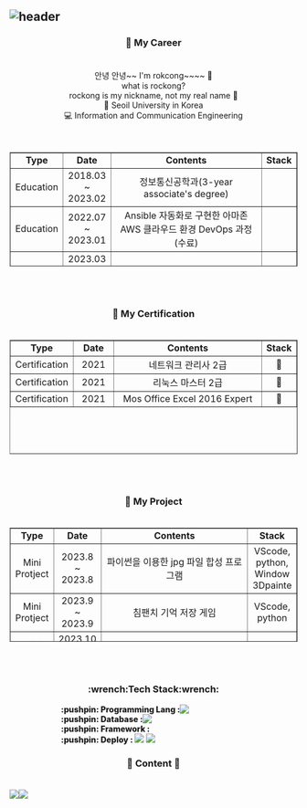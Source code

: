 ![header](https://capsule-render.vercel.app/api?type=waving&color=FF7F50&height=300&section=header&text=rockong%20Github&fontsize=70&fontColor=D4F0F0&animation=twinkling&descSize=30)
---
<h3 align = "center">🔭 My Career<br><br></h3>
<!-- 해당 부분은 프로필에 대한 간략한 설명입니다. -->
<div align = "center">
안녕 안녕~~ I'm rokcong~~~~  👋<br>
what is rockong?<br>
rockong is my nickname, not my real name 🤫<br>
💙 Seoil University in Korea<br>
💻 Information and Communication Engineering<br>
</div>
<br><br>

<div align = "center">
<table style="border-collapse: collapse; width: 100%; height: 200px;"border="1" data-ke-align="center" align = "center">
<!-- 교육 및 경력을 표시하는 테이블 -->
  <tbody>
    <tr style="height: 20px;">
      <td style="width: 14%; height: 20px; text-align: center;font-weight: 800;"><b>Type</b> </td>
      <td style="width: 15%; height: 20px; text-align: center;font-weight: 800;"><b>Date</b></td>
      <td style="width: 60%; height: 20px; text-align: center;font-weight: 800;"><b>Contents</b></td>
      <td style="width: 11%; height: 20px; text-align: center;font-weight: 800;"><b>Stack</b></td>
    </tr>
    <!-- 교육 및 경력 항목을 표시합니다! -->
    <tr style="height: 20px;">
      <td style="width: 14%; height: 20px; text-align: center;">Education</td>
      <td style="width: 15%; height: 20px; text-align: center;">2018.03 ~ 2023.02</td>
      <td style="width: 60%; height: 20px; text-align: center;">정보통신공학과(3-year associate's degree)</td>
      <td style="width: 11%; height: 20px; text-align: center;">&nbsp;</td>
    </tr>
        <tr style="height: 20px;">
      <td style="width: 14%; height: 20px; text-align: center;">Education</td>
      <td style="width: 15%; height: 20px; text-align: center;">2022.07 ~ 2023.01</td>
      <td style="width: 60%; height: 20px; text-align: center;">Ansible 자동화로 구현한 아마존 AWS 클라우드 환경 DevOps 과정(수료)</td>
      <td style="width: 11%; height: 20px; text-align: center;">&nbsp;</td>
    </tr>
    <tr style="height: 20px;">
      <td style="width: 14%; height: 20px; text-align: center;">Education</td>
      <td style="width: 15%; height: 20px; text-align: center;">2023.03 ~ 2024.02</td>
      <td style="width: 60%; height: 20px; text-align: center;">정보통신공학과(bachelor degree)</td>
      <td style="width: 11%; height: 20px; text-align: center;">&nbsp;</td>
    </tr>
    <tr style="height: 20px;">
      <td style="width: 14%; height: 20px; text-align: center;">Education</td>
      <td style="width: 15%; height: 20px; text-align: center;">2023.12 ~ 2024.04</td>
      <td style="width: 60%; height: 20px; text-align: center;">Sesac AWS 부트 캠프</td>
      <td style="width: 11%; height: 20px; text-align: center;">&nbsp;</td>
    </tr>
  </tbody>
</table>
</div>
<br><br>

<h3 align = "center">📖 My Certification<br><br></h3>
<div align = "center">
<table style="border-collapse: collapse; width: 100%; height: 200px;"border="1" data-ke-align="center" align = "center">
<!-- 자격증 표시하는 테이블 -->
  <tbody>
    <tr style="height: 20px;">
      <td style="width: 14%; height: 20px; text-align: center;font-weight: 800;"><b>Type</b> </td>
      <td style="width: 15%; height: 20px; text-align: center;font-weight: 800;"><b>Date</b></td>
      <td style="width: 60%; height: 20px; text-align: center;font-weight: 800;"><b>Contents</b></td>
      <td style="width: 11%; height: 20px; text-align: center;font-weight: 800;"><b>Stack</b></td>
    </tr>
    <tr style="height: 20px;">
      <td style="width: 14%; height: 20px; text-align: center;">Certification</td>
      <td style="width: 15%; height: 20px; text-align: center;">2021</td>
      <td style="width: 60%; height: 20px; text-align: center;">네트워크 관리사 2급</td>
      <td style="width: 11%; height: 20px; text-align: center;">📇</td>
    </tr>
    <tr style="height: 20px;">
      <td style="width: 14%; height: 20px; text-align: center;">Certification</td>
      <td style="width: 15%; height: 20px; text-align: center;">2021</td>
      <td style="width: 60%; height: 20px; text-align: center;">리눅스 마스터 2급</td>
      <td style="width: 11%; height: 20px; text-align: center;">📇</td>
    </tr>
    <tr style="height: 20px;">
      <td style="width: 14%; height: 20px; text-align: center;">Certification</td>
      <td style="width: 15%; height: 20px; text-align: center;">2021</td>
      <td style="width: 60%; height: 20px; text-align: center;">Mos Office Excel 2016 Expert</td>
      <td style="width: 11%; height: 20px; text-align: center;">📇</td>
    </tr>
  </tbody>
</table>
</div>
<br><br>

<h3 align = "center">📰 My Project<br><br></h3>
<div align = "center">
<table style="border-collapse: collapse; width: 100%; height: 200px;"border="1" data-ke-align="center" align = "center">
<!-- 자격증 표시하는 테이블 -->
  <tbody>
    <tr style="height: 20px;">
      <td style="width: 14%; height: 20px; text-align: center;font-weight: 800;"><b>Type</b> </td>
      <td style="width: 15%; height: 20px; text-align: center;font-weight: 800;"><b>Date</b></td>
      <td style="width: 60%; height: 20px; text-align: center;font-weight: 800;"><b>Contents</b></td>
      <td style="width: 11%; height: 20px; text-align: center;font-weight: 800;"><b>Stack</b></td>
    </tr>
    <tr style="height: 20px;">
      <td style="width: 14%; height: 20px; text-align: center;">Mini Protject</td>
      <td style="width: 15%; height: 20px; text-align: center;">2023.8 ~ 2023.8</td>
      <td style="width: 60%; height: 20px; text-align: center;">파이썬을 이용한 jpg 파일 합성 프로그램</td>
      <td style="width: 11%; height: 20px; text-align: center;">VScode, python, Window 3Dpainte</td>
    </tr>
    <tr style="height: 20px;">
      <td style="width: 14%; height: 20px; text-align: center;">Mini Protject</td>
      <td style="width: 15%; height: 20px; text-align: center;">2023.9 ~ 2023.9</td>
      <td style="width: 60%; height: 20px; text-align: center;">침팬치 기억 저장 게임</td>
      <td style="width: 11%; height: 20px; text-align: center;">VScode, python</td>
    </tr>
    <tr style="height: 20px;">
      <td style="width: 14%; height: 20px; text-align: center;">Mini Protject</td>
      <td style="width: 15%; height: 20px; text-align: center;">2023.10 ~ 2023.10</td>
      <td style="width: 60%; height: 20px; text-align: center;">파이썬을 이용한 웹 Selenium</td>
      <td style="width: 11%; height: 20px; text-align: center;">VScode, python</td>
    </tr>
    <tr style="height: 20px;">
      <td style="width: 14%; height: 20px; text-align: center;">Mini Protject</td>
      <td style="width: 15%; height: 20px; text-align: center;">2023.12 ~ 2023.12</td>
      <td style="width: 60%; height: 20px; text-align: center;">파이썬을 이용한 Zeld(2d) with soullike</td>
      <td style="width: 11%; height: 20px; text-align: center;">VScode, python, Tilemap</td>
    </tr>
  </tbody>
</table>
</div>
<br><br>

<!-- 기술 스택을 나타내는 섹션 -->
<h3 align = "center">:wrench:Tech Stack:wrench:<br></h3>
<!-- 프로그래밍 언어, 프레임워크, 데이터베이스, 배포 등의 기술 스택을 나타냅니다. -->
<div style = "display: flex;">
  <span align="center" style = "margin-left: 90px; font-weight: 800;">:pushpin: Programming Lang : </span> 
    <img src="https://img.shields.io/badge/Python-3776AB?style=flat-square&logo=Python&logoColor=white"/>
</div>
<div style = "display: flex;">
  <span align="center" style = "margin-left: 90px; font-weight: 800;">:pushpin: Database : </span>
    <img src="https://img.shields.io/badge/Mysql-4479A1?style=flat-square&logo=Mysql&logoColor=black"/>
</div>
<div>
  <span align="center" style = "margin-left: 90px; font-weight: 800;">:pushpin: Framework : </span> 
  
</div>
<div>
  <span align="center" style = "margin-left: 90px; font-weight: 800;">:pushpin: Deploy : </span>
   <img src="https://img.shields.io/badge/Amazon AWS-232F3E?style=flat-square&logo=Amazon AWS&logoColor=orange"/>
   <img src="https://img.shields.io/badge/Docker-2496ED?style=flat-square&logo=docker&logoColor=white"/>
</div>



<!-- 콘텐츠 링크 --> 
<h3 align="center"> 🔗 Content 🔗 <br><br></h3>
<div style = "display: flex; align-item : center; justify-item: center" align = "center">
<a href="malito:yun39442@naver.com"><img src="https://img.shields.io/badge/Naver-03C75A?style=flat-square&logo=Naver&logoColor=White"></a>
<a href="https://blog.naver.com/yun39442"><img src="https://img.shields.io/badge/Blogger-FF5722?style=flat-square&logo=Blogger&logoColor=white"></a>
<a href></a>
</div>


